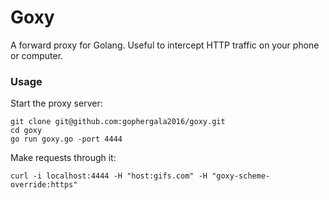 # Goxy

A forward proxy for Golang. Useful to intercept HTTP traffic on your phone or computer.

### Usage

Start the proxy server:

```
git clone git@github.com:gophergala2016/goxy.git
cd goxy
go run goxy.go -port 4444
```

Make requests through it:

```
curl -i localhost:4444 -H "host:gifs.com" -H "goxy-scheme-override:https"
```
